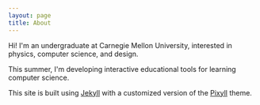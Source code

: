 ```yaml
---
layout: page
title: About
---
```


Hi! I'm an undergraduate at Carnegie Mellon University, interested in physics, computer science, and design.

This summer, I'm developing interactive educational tools for learning computer science.

This site is built using [Jekyll](http://jekyllrb.com/) with a customized version of the [Pixyll](http://pixyll.com/) theme.